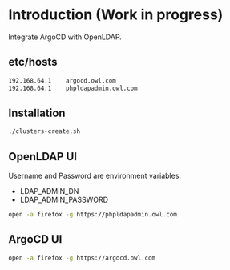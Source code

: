 # Introduction (Work in progress)
Integrate ArgoCD with OpenLDAP.

## etc/hosts

```bash
192.168.64.1    argocd.owl.com
192.168.64.1    phpldapadmin.owl.com
```

## Installation

```bash
./clusters-create.sh
```

## OpenLDAP UI
Username and Password are environment variables:
- LDAP_ADMIN_DN
- LDAP_ADMIN_PASSWORD

```bash
open -a firefox -g https://phpldapadmin.owl.com
```

## ArgoCD UI

```bash
open -a firefox -g https://argocd.owl.com
```
